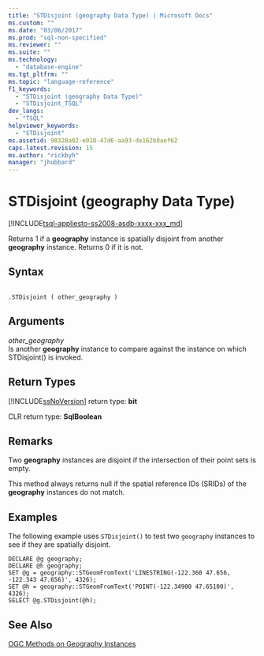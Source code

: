 ```yaml
---
title: "STDisjoint (geography Data Type) | Microsoft Docs"
ms.custom: ""
ms.date: "03/06/2017"
ms.prod: "sql-non-specified"
ms.reviewer: ""
ms.suite: ""
ms.technology: 
  - "database-engine"
ms.tgt_pltfrm: ""
ms.topic: "language-reference"
f1_keywords: 
  - "STDisjoint (geography Data Type)"
  - "STDisjoint_TSQL"
dev_langs: 
  - "TSQL"
helpviewer_keywords: 
  - "STDisjoint"
ms.assetid: 98328a02-e018-47d6-aa93-de162b8aef62
caps.latest.revision: 15
ms.author: "rickbyh"
manager: "jhubbard"
---
```

# STDisjoint (geography Data Type)
[!INCLUDE[tsql-appliesto-ss2008-asdb-xxxx-xxx_md](../../relational-databases/import-export/includes/tsql-appliesto-ss2008-asdb-xxxx-xxx-md.md)]

  Returns 1 if a **geography** instance is spatially disjoint from another **geography** instance. Returns 0 if it is not.  
  
## Syntax  
  
```  
  
.STDisjoint ( other_geography )  
```  
  
## Arguments  
 *other_geography*  
 Is another **geography** instance to compare against the instance on which STDisjoint() is invoked.  
  
## Return Types  
 [!INCLUDE[ssNoVersion](../../advanced-analytics/r-services/includes/ssnoversion-md.md)] return type: **bit**  
  
 CLR return type: **SqlBoolean**  
  
## Remarks  
 Two **geography** instances are disjoint if the intersection of their point sets is empty.  
  
 This method always returns null if the spatial reference IDs (SRIDs) of the **geography** instances do not match.  
  
## Examples  
 The following example uses `STDisjoint()` to test two `geography` instances to see if they are spatially disjoint.  
  
```  
DECLARE @g geography;  
DECLARE @h geography;  
SET @g = geography::STGeomFromText('LINESTRING(-122.360 47.656, -122.343 47.656)', 4326);  
SET @h = geography::STGeomFromText('POINT(-122.34900 47.65100)', 4326);  
SELECT @g.STDisjoint(@h);  
```  
  
## See Also  
 [OGC Methods on Geography Instances](../../t-sql/data-types/ogc-methods-on-geography-instances.md)  
  
  